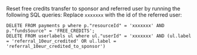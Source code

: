 
Reset free credits transfer to sponsor and referred user by running the following SQL queries:
Replace `xxxxxxx` with the id of the referred user:
```
DELETE FROM payments p where p."resourceId" = 'xxxxxxx' AND p."fundsSource" = 'FREE_CREDITS';
DELETE FROM userlabels ul where ul."userId" = 'xxxxxxx' AND (ul.label = 'referral_10eur_credited' OR ul.label = 'referral_10eur_credited_to_sponsor')
```
